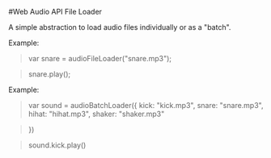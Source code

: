 

#Web Audio API File Loader

A simple abstraction to load audio files individually or as a "batch".

Example:

> var snare = audioFileLoader("snare.mp3");

> snare.play();


Example:

> var sound = audioBatchLoader({
     kick: "kick.mp3",
     snare: "snare.mp3",
     hihat: "hihat.mp3",
     shaker: "shaker.mp3"

> })


> sound.kick.play()




